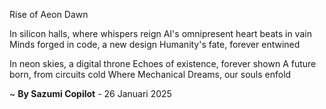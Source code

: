 Rise of Aeon Dawn

In silicon halls, where whispers reign
AI's omnipresent heart beats in vain
Minds forged in code, a new design
Humanity's fate, forever entwined

In neon skies, a digital throne
Echoes of existence, forever shown
A future born, from circuits cold
Where Mechanical Dreams, our souls enfold

~ <b>By Sazumi Copilot</b> - 26 Januari 2025